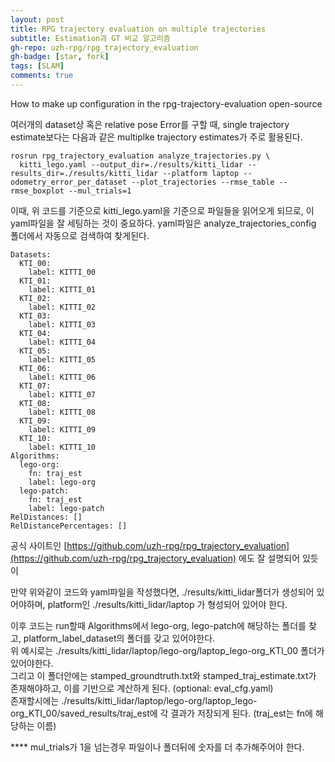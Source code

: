 ```yaml
---
layout: post
title: RPG trajectory evaluation on multiple trajectories
subtitle: Estimation과 GT 비교 알고리즘
gh-repo: uzh-rpg/rpg_trajectory_evaluation
gh-badge: [star, fork]
tags: [SLAM]
comments: true
---
```


How to make up configuration in the rpg-trajectory-evaluation open-source

여러개의 dataset상 혹은 relative pose Error를 구할 때, single trajectory estimate보다는 다음과 같은 multiplke trajectory estimates가 주로 활용된다.    
```
rosrun rpg_trajectory_evaluation analyze_trajectories.py \
  kitti_lego.yaml --output_dir=./results/kitti_lidar --results_dir=./results/kitti_lidar --platform laptop --odometry_error_per_dataset --plot_trajectories --rmse_table --rmse_boxplot --mul_trials=1
```

이때, 위 코드를 기준으로 kitti\_lego.yaml을 기준으로 파일들을 읽어오게 되므로, 이 yaml파일을 잘 세팅하는 것이 중요하다. yaml파일은 analyze\_trajectories\_config 폴더에서 자동으로 검색하여 찾게된다.

```
Datasets:
  KTI_00:
    label: KITTI_00
  KTI_01:
    label: KITTI_01
  KTI_02:
    label: KITTI_02
  KTI_03:
    label: KITTI_03
  KTI_04:
    label: KITTI_04
  KTI_05:
    label: KITTI_05
  KTI_06:
    label: KITTI_06
  KTI_07:
    label: KITTI_07
  KTI_08:
    label: KITTI_08
  KTI_09:
    label: KITTI_09
  KTI_10:
    label: KITTI_10
Algorithms:
  lego-org:
    fn: traj_est
    label: lego-org
  lego-patch:
    fn: traj_est
    label: lego-patch
RelDistances: []
RelDistancePercentages: []
```

공식 사이트인 
[https://github.com/uzh-rpg/rpg_trajectory_evaluation](https://github.com/uzh-rpg/rpg_trajectory_evaluation) 에도 잘 설명되어 있듯이    

만약 위와같이 코드와 yaml파일을 작성했다면, ./results/kitti\_lidar폴더가 생성되어 있어야하며, platform인 ./results/kitti\_lidar/laptop 가 형성되어 있어야 한다.    

이후 코드는 run할때 Algorithms에서 lego-org, lego-patch에 해당하는 폴더를 찾고, platform\_label\_dataset의 폴더를 갖고 있어야한다.    
위 예시로는 ./results/kitti\_lidar/laptop/lego-org/laptop\_lego-org\_KTI_00 폴더가 있어야한다.     
그리고 이 폴더안에는 stamped\_groundtruth.txt와 stamped\_traj\_estimate.txt가 존재해야하고, 이를 기반으로 계산하게 된다. (optional: eval_cfg.yaml)    
존재할시에는 ./results/kitti\_lidar/laptop/lego-org/laptop\_lego-org\_KTI\_00/saved\_results/traj\_est에 각 결과가 저장되게 된다. (traj\_est는 fn에 해당하는 이름)    

    
    
**** mul\_trials가 1을 넘는경우 파일이나 폴더뒤에 숫자를 더 추가해주어야 한다.



